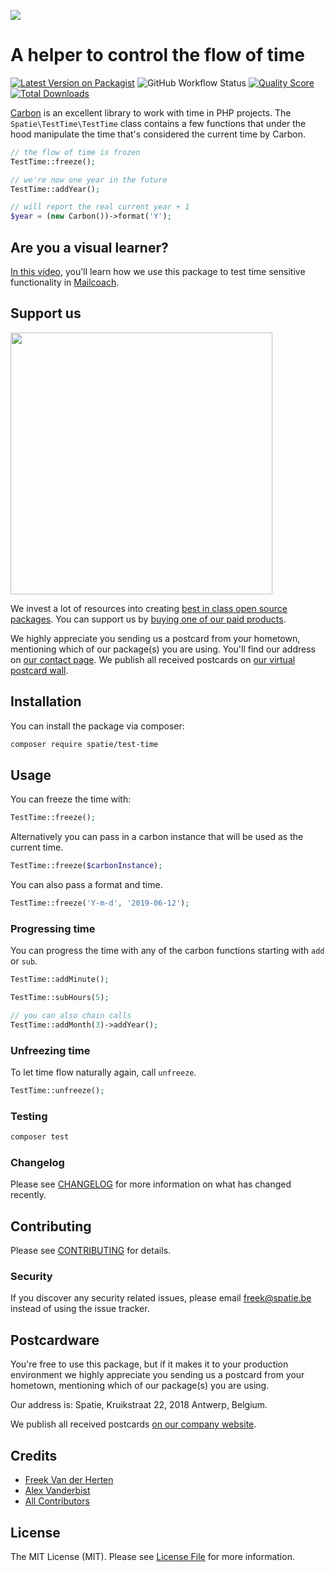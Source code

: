 
[<img src="https://github-ads.s3.eu-central-1.amazonaws.com/support-ukraine.svg?t=1" />](https://supportukrainenow.org)

# A helper to control the flow of time

[![Latest Version on Packagist](https://img.shields.io/packagist/v/spatie/test-time.svg?style=flat-square)](https://packagist.org/packages/spatie/test-time)
![GitHub Workflow Status](https://img.shields.io/github/workflow/status/spatie/test-time/run-tests?label=tests)
[![Quality Score](https://img.shields.io/scrutinizer/g/spatie/test-time.svg?style=flat-square)](https://scrutinizer-ci.com/g/spatie/test-time)
[![Total Downloads](https://img.shields.io/packagist/dt/spatie/test-time.svg?style=flat-square)](https://packagist.org/packages/spatie/test-time)

[Carbon](https://github.com/briannesbitt/Carbon) is an excellent library to work with time in PHP projects. The `Spatie\TestTime\TestTime` class contains a few functions that under the hood manipulate the time that's considered the current time by Carbon.

```php
// the flow of time is frozen
TestTime::freeze();

// we're now one year in the future
TestTime::addYear();

// will report the real current year + 1
$year = (new Carbon())->format('Y');
```

## Are you a visual learner?

[In this video](https://www.youtube.com/watch?v=1dJphbcWRxI), you'll learn how we use this package to test time sensitive functionality in [Mailcoach](https://mailcoach.app).

## Support us

[<img src="https://github-ads.s3.eu-central-1.amazonaws.com/test-time.jpg?t=1" width="419px" />](https://spatie.be/github-ad-click/test-time)

We invest a lot of resources into creating [best in class open source packages](https://spatie.be/open-source). You can support us by [buying one of our paid products](https://spatie.be/open-source/support-us).

We highly appreciate you sending us a postcard from your hometown, mentioning which of our package(s) you are using. You'll find our address on [our contact page](https://spatie.be/about-us). We publish all received postcards on [our virtual postcard wall](https://spatie.be/open-source/postcards).

## Installation

You can install the package via composer:

```bash
composer require spatie/test-time
```

## Usage

You can freeze the time with:

```php
TestTime::freeze();
```

Alternatively you can pass in a carbon instance that will be used as the current time.

```php
TestTime::freeze($carbonInstance);
```

You can also pass a format and time.

```php
TestTime::freeze('Y-m-d', '2019-06-12');
```

### Progressing time

You can progress the time with any of the carbon functions starting with `add` or `sub`.

```php
TestTime::addMinute();

TestTime::subHours(5);

// you can also chain calls
TestTime::addMonth(3)->addYear();
```

### Unfreezing time

To let time flow naturally again, call  `unfreeze`.

```php
TestTime::unfreeze();
```

### Testing

``` bash
composer test
```

### Changelog

Please see [CHANGELOG](CHANGELOG.md) for more information on what has changed recently.

## Contributing

Please see [CONTRIBUTING](CONTRIBUTING.md) for details.

### Security

If you discover any security related issues, please email freek@spatie.be instead of using the issue tracker.

## Postcardware

You're free to use this package, but if it makes it to your production environment we highly appreciate you sending us a postcard from your hometown, mentioning which of our package(s) you are using.

Our address is: Spatie, Kruikstraat 22, 2018 Antwerp, Belgium.

We publish all received postcards [on our company website](https://spatie.be/en/opensource/postcards).

## Credits

- [Freek Van der Herten](https://github.com/freekmurze)
- [Alex Vanderbist](https://github.com/AlexVanderbist)
- [All Contributors](../../contributors)

## License

The MIT License (MIT). Please see [License File](LICENSE.md) for more information.
